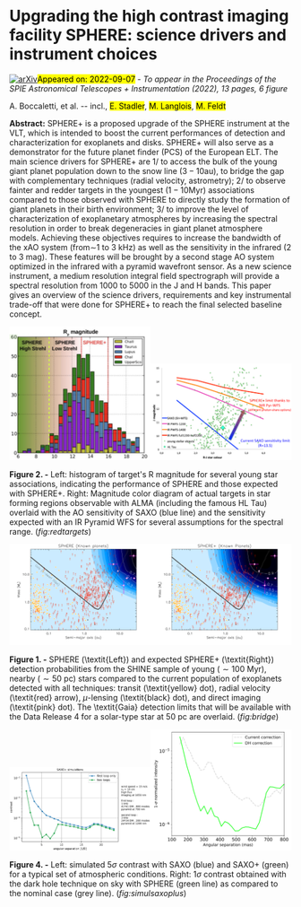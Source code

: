 <div class="macros" style="visibility:hidden;">
$\newcommand{\ensuremath}{}$
$\newcommand{\xspace}{}$
$\newcommand{\object}[1]{\texttt{#1}}$
$\newcommand{\farcs}{{.}''}$
$\newcommand{\farcm}{{.}'}$
$\newcommand{\arcsec}{''}$
$\newcommand{\arcmin}{'}$
$\newcommand{\ion}[2]{#1#2}$
$\newcommand{\textsc}[1]{\textrm{#1}}$
$\newcommand{\hl}[1]{\textrm{#1}}$
$\newcommand{\baselinestretch}{1.0}$</div>

<div class="macros" style="visibility:hidden;">
$\newcommand{$\ensuremath$}{}$
$\newcommand{$\xspace$}{}$
$\newcommand{$\object$}[1]{\texttt{#1}}$
$\newcommand{$\farcs$}{{.}''}$
$\newcommand{$\farcm$}{{.}'}$
$\newcommand{$\arcsec$}{''}$
$\newcommand{$\arcmin$}{'}$
$\newcommand{$\ion$}[2]{#1#2}$
$\newcommand{$\textsc$}[1]{\textrm{#1}}$
$\newcommand{$\hl$}[1]{\textrm{#1}}$
$\newcommand{$\baselinestretch$}{1.0}$</div>



<div id="title">

# Upgrading the high contrast imaging facility SPHERE: science drivers and instrument choices

</div>
<div id="comments">

[![arXiv](https://img.shields.io/badge/arXiv-2209.02092-b31b1b.svg)](https://arxiv.org/abs/2209.02092)<mark>Appeared on: 2022-09-07</mark> - _To appear in the Proceedings of the SPIE Astronomical Telescopes + Instrumentation (2022), 13 pages, 6 figure_

</div>
<div id="authors">

A. Boccaletti, et al. -- incl., <mark><mark>E. Stadler</mark></mark>, <mark><mark>M. Langlois</mark></mark>, <mark><mark>M. Feldt</mark></mark>

</div>
<div id="abstract">

**Abstract:** SPHERE+ is a proposed upgrade of the SPHERE instrument at the VLT, which is intended to boost the current performances of detection and characterization for exoplanets and disks. SPHERE+ will also serve as a demonstrator for the future planet finder (PCS) of the European ELT. The main science drivers for SPHERE+ are 1/ to access the bulk of the young giant planet population down to the snow line ($3-10$au), to bridge the gap with complementary techniques (radial velocity, astrometry); 2/ to observe fainter and redder targets in the youngest ($1-10$Myr) associations compared to those observed with SPHERE to directly study the formation of giant planets in their birth environment; 3/ to improve the level of characterization of exoplanetary atmospheres by increasing the spectral resolution in order to break degeneracies in giant planet atmosphere models. Achieving these objectives requires to increase the bandwidth of the xAO system (from$\sim$1 to 3 kHz) as well as the sensitivity in the infrared (2 to 3 mag). These features will be brought by a second stage AO system optimized in the infrared with a pyramid wavefront sensor. As a new science instrument, a medium resolution integral field spectrograph will provide a spectral resolution from 1000 to 5000 in the J and H bands. This paper gives an overview of the science drivers, requirements and key instrumental trade-off that were done for SPHERE+ to reach the final selected baseline concept.

</div>

<div id="div_fig1">

<img src="tmp_2209.02092/./histogram_Rmag.jpg" alt="Fig2.1" width="50%"/><img src="tmp_2209.02092/./SPHEREplus_AOsensitivity.png" alt="Fig2.2" width="50%"/>

**Figure 2. -** Left: histogram of target's R magnitude  for several young star associations, indicating the performance of SPHERE and those expected with SPHERE+. Right: Magnitude color diagram of actual targets in star forming regions observable with ALMA (including the famous HL Tau) overlaid with the AO sensitivity of SAXO (blue line) and the sensitivity expected with an IR Pyramid WFS for several assumptions for the spectral range. (*fig:redtargets*)

</div>
<div id="div_fig2">

<img src="tmp_2209.02092/./Survey_2D_shine_large_gaia_knowplanets-eps-converted-to.png" alt="Fig1.1" width="50%"/><img src="tmp_2209.02092/./Survey_2D_shineplus_large_gaia_knowplanets-eps-converted-to.png" alt="Fig1.2" width="50%"/>

**Figure 1. -** SPHERE (\textit{Left}) and expected SPHERE+ (\textit{Right}) detection probabilities from the SHINE sample of young ($\sim 100$ Myr), nearby ($\sim 50$ pc) stars compared to the current population of exoplanets detected with all techniques: transit (\textit{yellow} dot), radial velocity (\textit{red} arrow), $\mu$-lensing (\textit{black} dot), and direct imaging (\textit{pink} dot). The \textit{Gaia} detection limits that will be available with the Data Release 4 for a solar-type star at 50 pc are overlaid.  (*fig:bridge*)

</div>
<div id="div_fig3">

<img src="tmp_2209.02092/./contrast_saxoplus.png" alt="Fig4.1" width="50%"/><img src="tmp_2209.02092/./Contrast_Separation_onsky_ba.png" alt="Fig4.2" width="50%"/>

**Figure 4. -** Left: simulated 5$\sigma$ contrast with SAXO (blue) and SAXO+ (green) for a typical set of atmospheric conditions. Right: 1$\sigma$ contrast obtained with the dark hole technique on sky with SPHERE (green line) as compared to the nominal case (grey line). (*fig:simulsaxoplus*)

</div>